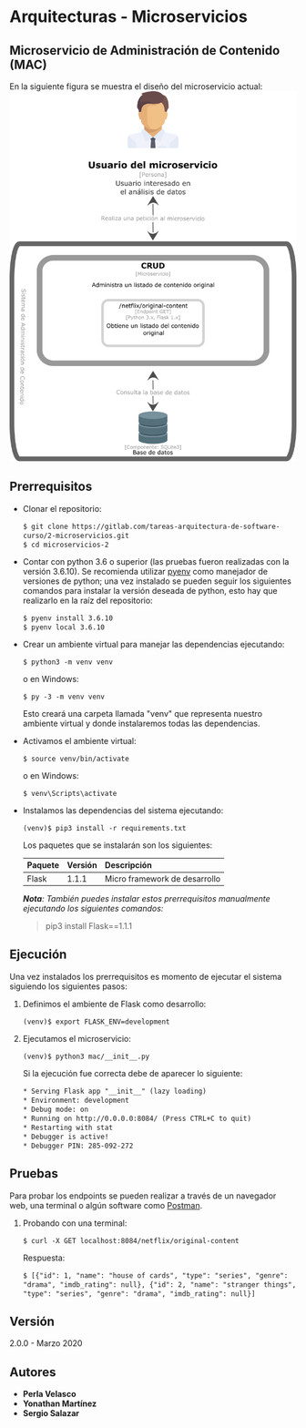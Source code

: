 # Arquitecturas - Microservicios

## Microservicio de Administración de Contenido (MAC)

En la siguiente figura se muestra el diseño del microservicio actual:
![Vista de contenedores del SMAM](docs/diagrama.png)

## Prerrequisitos
- Clonar el repositorio:
   ```shell
   $ git clone https://gitlab.com/tareas-arquitectura-de-software-curso/2-microservicios.git
   $ cd microservicios-2
   ```

- Contar con python 3.6 o superior (las pruebas fueron realizadas con la versión 3.6.10). Se recomienda utilizar [pyenv](https://github.com/pyenv/pyenv) como manejador de versiones de python; una vez instalado se pueden seguir los siguientes comandos para instalar la versión deseada de python, esto hay que realizarlo en la raíz del repositorio:
   ```shell
   $ pyenv install 3.6.10
   $ pyenv local 3.6.10
   ```

- Crear un ambiente virtual para manejar las dependencias ejecutando:
   ```shell
   $ python3 -m venv venv
   ```

   o en Windows:
   ```shell
   $ py -3 -m venv venv
   ```

   Esto creará una carpeta llamada "venv" que representa nuestro ambiente virtual y donde instalaremos todas las dependencias.

- Activamos el ambiente virtual:
   ```shell
   $ source venv/bin/activate
   ```

   o en Windows:
   ```shell
   $ venv\Scripts\activate
   ```

- Instalamos las dependencias del sistema ejecutando:
   ```shell
   (venv)$ pip3 install -r requirements.txt 
   ```

   Los paquetes que se instalarán son los siguientes:

   Paquete | Versión | Descripción
   --------|---------|------------
   Flask   | 1.1.1   | Micro framework de desarrollo

   *__Nota__: También puedes instalar estos prerrequisitos manualmente ejecutando los siguientes comandos:*   
   > pip3 install Flask==1.1.1

## Ejecución

Una vez instalados los prerrequisitos es momento de ejecutar el sistema siguiendo los siguientes pasos:
1. Definimos el ambiente de Flask como desarrollo:
   ```shell
   (venv)$ export FLASK_ENV=development
   ```

1. Ejecutamos el microservicio:
   ```shell
   (venv)$ python3 mac/__init__.py
   ```
   
   Si la ejecución fue correcta debe de aparecer lo siguiente:
   ```shell
   * Serving Flask app "__init__" (lazy loading)
   * Environment: development
   * Debug mode: on
   * Running on http://0.0.0.0:8084/ (Press CTRL+C to quit)
   * Restarting with stat
   * Debugger is active!
   * Debugger PIN: 285-092-272
   ```

## Pruebas
Para probar los endpoints se pueden realizar a través de un navegador web, una terminal o algún software como [Postman](https://www.postman.com/).

1. Probando con una terminal:
   ```shell
   $ curl -X GET localhost:8084/netflix/original-content
   ```

   Respuesta:
   ```shell
   $ [{"id": 1, "name": "house of cards", "type": "series", "genre": "drama", "imdb_rating": null}, {"id": 2, "name": "stranger things", "type": "series", "genre": "drama", "imdb_rating": null}]
   ```


## Versión

2.0.0 - Marzo 2020

## Autores

* **Perla Velasco**
* **Yonathan Martínez**
* **Sergio Salazar**
